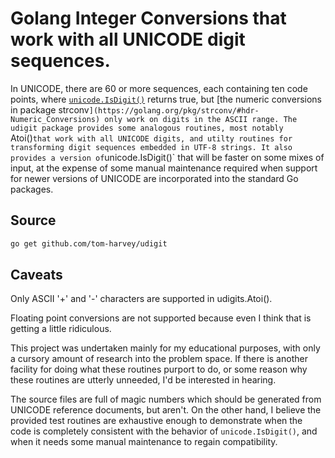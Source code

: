 # Golang Integer Conversions that work with all UNICODE digit sequences.

In UNICODE, there are 60 or more sequences, each containing ten code points,
where [`unicode.IsDigit()`](https://golang.org/pkg/unicode/#IsDigit) returns
true, but [the numeric conversions in package
strconv`](https://golang.org/pkg/strconv/#hdr-Numeric_Conversions) only work
on digits in the ASCII range. The udigit package provides some analogous
routines, most notably `Atoi()` that work with all UNICODE digits, and utilty
routines for transforming digit sequences embedded in UTF-8 strings. It also
provides a version of `unicode.IsDigit()` that will be faster on some mixes of
input, at the expense of some manual maintenance required when support for
newer versions of UNICODE are incorporated into the standard Go packages.

## Source

```sh
go get github.com/tom-harvey/udigit
```

## Caveats

Only ASCII '+' and '-' characters are supported in udigits.Atoi().

Floating point conversions are not supported because even I think that is
getting a little ridiculous.

This project was undertaken mainly for my educational purposes, with only a
cursory amount of research into the problem space. If there is another
facility for doing what these routines purport to do, or some reason why these
routines are utterly unneeded, I'd be interested in hearing.

The source files are full of magic numbers which should be generated from
UNICODE reference documents, but aren't. On the other hand, I believe the
provided test routines are exhaustive enough to demonstrate when the code is
completely consistent with the behavior of `unicode.IsDigit()`, and when it
needs some manual maintenance to regain compatibility.
